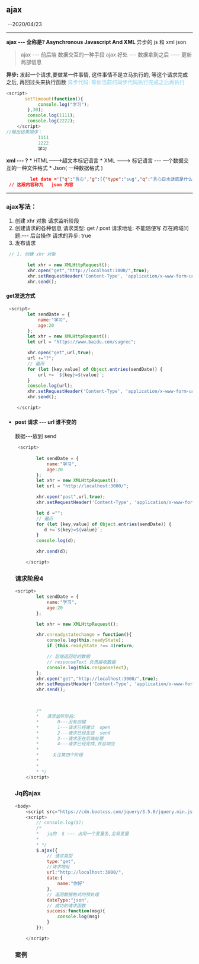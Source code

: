 ## ajax

​		--2020/04/23

------

   **ajax  --- 全称是? Asynchronous Javascript And XML**
                                异步的      js     和   xml
                                                       		json

> ajax --- 前后端  数据交互的一种手段
> 	   ajax  好处 ---  数据拿到之后  ---- 更新局部信息

 **异步:**
            发起一个请求,要做某一件事情,
            这件事情不是立马执行的,
            等这个请求完成之后,
            再回过头来执行函数
    <font style="color:skyblue;"> 异步代码: 等你当前的同步代码执行完成之后再执行</font> 

```js
<script>
       setTimeout(function(){
            console.log("学习");
        },30);
        console.log(1111);
        console.log(2222);
    </script>
//输出结果顺序：
			1111
			2222
			学习
```

**xml  --- ?**
        *       HTML--->超文本标记语言
                *       XML ---> 标记语言 --- 一个数据交互的一种文件格式
                        *	  Json(  一种数据格式  )

```json
         let date ='{"q":"言心","g":[{"type":"sug","q":"言心日水谜底是什么"},{"type":"sug","q":"言心念什么"},{"type":"sug","q":"言必信行必果的意思"}]}';
 // 这段内容称为   json 内容
```
------

### ajax写法：

1. 创建 xhr 对象
             请求监听阶段
2. 创建请求的各种信息
                请求类型: get  /  post
                请求地址: 不能随便写
                        存在跨域问题:--- 后台操作
                请求的异步: true
3. 发布请求

```js
 // 1. 创建 xhr 对象

        let xhr = new XMLHttpRequest();
        xhr.open("get","http://localhost:3000/",true);
        xhr.setRequestHeader('Content-Type', 'application/x-www-form-urlencoded');
        xhr.send();
```

#### get发送方式

```js
 <script>
        let sendDate = {
            name:"学习",
            age:20
        };
        let xhr = new XMLHttpRequest();
        let url = "https://www.baidu.com/sugrec";

        xhr.open("get",url,true);
        url +="?";
        // 遍历
        for (let [key,value] of Object.entries(sendDate)) {
            url += `${key}=${value}`;
        }
        console.log(url);
        xhr.setRequestHeader('Content-Type', 'application/x-www-form-urlencoded');
        xhr.send();

    </script>
```

*   #### post  请求 --- url 谁不变的
    
       数据---放到  send
    
    ```javascript
     <script>
        
            let sendDate = {
                name:"学习",
                age:20
            };
            let xhr = new XMLHttpRequest();
            let url = "http://localhost:3000/";
    
            xhr.open("post",url,true);
            xhr.setRequestHeader('Content-Type', 'application/x-www-form-urlencoded');
    
            let d ="";
            // 遍历
            for (let [key,value] of Object.entries(sendDate)) {
               d +=`${key}=${value}`;
            }
            console.log(d);
    
            xhr.send(d);
    
        </script>
    ```
    
    ### 请求阶段4
    
    ```js
    <script>
            let sendDate = {
                name:"学习",
                age:20
            };
    
            let xhr = new XMLHttpRequest();
    
            xhr.onreadystatechange = function(){
                console.log(this.readyState);
                if (this.readyState !== 4)return;
    
                // 后端返回给的数据
                // responseText 负责接收数据
                console.log(this.responseText);
            };
            xhr.open("get","http://localhost:3000/",true);
            xhr.setRequestHeader('Content-Type', 'application/x-www-form-urlencoded');
            xhr.send();
    
    
    
            /*
            *   请求监听阶段:
            *       0---没有创键
            *       1---请求已经建立  open
            *       2---请求已经发送  send
            *       3---请求正在后端处理
            *       4---请求已经完成,并且响应
            *
            *     关注第四个阶段
            *
            *
            * */
        </script>
    ```
    
    ### Jq的ajax
    
    ```js
    <body>
        <script src="https://cdn.bootcss.com/jquery/3.5.0/jquery.min.js"></script>
        <script>
            // console.log($);
            /*
            *   jq的  $ --- 占用一个变量名,全局变量
            *
            * */
            $.ajax({
                // 请求类型
                type:"get",
                //请求地址
                url:"http://localhost:3000/",
                date:{
                    name:"你好"
                },
                // 返回数据格式的预处理
                dateType:"json",
                // 成功的请求函数
                success:function(msg){
                    console.log(msg)
                }
            });
    
        </script>
    ```
    
    ### 案例

